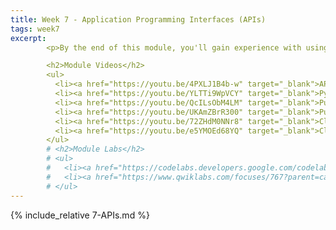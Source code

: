 ```yaml
---
title: Week 7 - Application Programming Interfaces (APIs)
tags: week7
excerpt: 
        <p>By the end of this module, you'll gain experience with using APIs in various formats and incarnations.</p>

        <h2>Module Videos</h2>
        <ul>
          <li><a href="https://youtu.be/4PXLJ1B4b-w" target="_blank">APIs / REST / Cloud Endpoints Overview [12:33]</a></li>
          <li><a href="https://youtu.be/YLTTi9WpVCY" target="_blank">Python / Flask RESTful calls [11:18]</a></li>
          <li><a href="https://youtu.be/QcILsObM4LM" target="_blank">Pub/Sub Overview [11:45]</a></li>
          <li><a href="https://youtu.be/UKAmZBrR300" target="_blank">Pub/Sub Demo [21:08]</a></li>
          <li><a href="https://youtu.be/72ZHdM0NNr8" target="_blank">Cloud Endpoints Demo (1/2) [14:50]</a></li>
          <li><a href="https://youtu.be/e5YMOEd68YQ" target="_blank">Cloud Endpoints Demo (2/2) [20:19]</a></li>
        </ul>
        # <h2>Module Labs</h2>
        # <ul>
        #   <li><a href="https://codelabs.developers.google.com/codelabs/cloud-springboot-cloudshell" target="_blank">Build a simple RESTful API (see Blackboard for manual)</a></li>
        #   <li><a href="https://www.qwiklabs.com/focuses/767?parent=catalog" target="_blank">Qwiklab - Cloud Endpoints- Qwik Start (GSP164) [1 credit]</a></li>
        # </ul>
---  
```


{% include_relative 7-APIs.md %}
